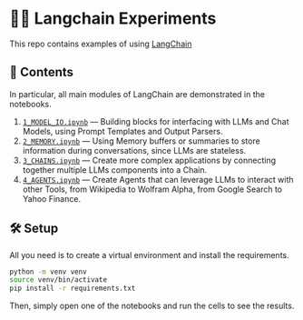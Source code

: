
# 🦜🔗 Langchain Experiments

This repo contains examples of using [LangChain](https://github.com/hwchase17/langchain)

## 📖 Contents

In particular, all main modules of LangChain are demonstrated in the notebooks.

1. [`1_MODEL_IO.ipynb`](1_MODEL_IO.ipynb) — Building blocks for interfacing with LLMs and Chat Models, using Prompt Templates and Output Parsers.
2. [`2_MEMORY.ipynb`](2_MEMORY.ipynb) — Using Memory buffers or summaries to store information during conversations, since LLMs are stateless.
3. [`3_CHAINS.ipynb`](3_CHAINS.ipynb) — Create more complex applications by connecting together multiple LLMs components into a Chain.
4. [`4_AGENTS.ipynb`](4_AGENTS.ipynb) — Create Agents that can leverage LLMs to interact with other Tools, from Wikipedia to Wolfram Alpha, from Google Search to Yahoo Finance.

## 🛠️ Setup

All you need is to create a virtual environment and install the requirements.

```bash
python -m venv venv
source venv/bin/activate
pip install -r requirements.txt
```

Then, simply open one of the notebooks and run the cells to see the results.

